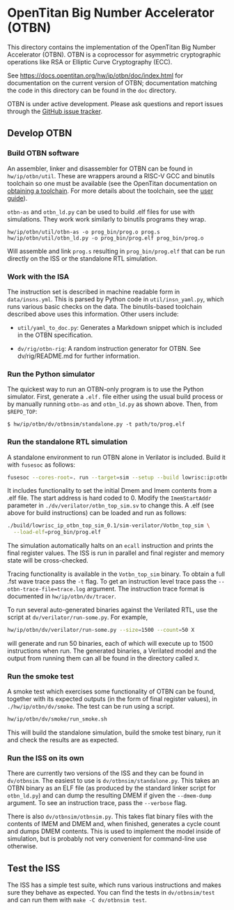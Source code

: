 # OpenTitan Big Number Accelerator (OTBN)

This directory contains the implementation of the OpenTitan Big Number
Accelerator (OTBN). OTBN is a coprocessor for asymmetric cryptographic
operations like RSA or Elliptic Curve Cryptography (ECC).

See https://docs.opentitan.org/hw/ip/otbn/doc/index.html for documentation on
the current version of OTBN; documentation matching the code in this directory
can be found in the `doc` directory.

OTBN is under active development. Please ask questions and report issues
through the [GitHub issue tracker](https://github.com/lowRISC/opentitan/issues).

## Develop OTBN

### Build OTBN software

An assembler, linker and disassembler for OTBN can be found in
`hw/ip/otbn/util`. These are wrappers around a RISC-V GCC and binutils toolchain
so one must be available (see the OpenTitan documentation on [obtaining a
toolchain](https://docs.opentitan.org/doc/ug/install_instructions/#software-development).
For more details about the toolchain, see the [user
guide](https://docs.opentitan.org/doc/ug/otbn_sw)).

`otbn-as` and `otbn_ld.py` can be used to build .elf files for use with
simulations. They work work similarly to binutils programs they wrap.

```
hw/ip/otbn/util/otbn-as -o prog_bin/prog.o prog.s
hw/ip/otbn/util/otbn_ld.py -o prog_bin/prog.elf prog_bin/prog.o
```

Will assemble and link `prog.s` resulting in `prog_bin/prog.elf` that can be run
directly on the ISS or the standalone RTL simulation.

### Work with the ISA

The instruction set is described in machine readable form in
`data/insns.yml`. This is parsed by Python code in
`util/insn_yaml.py`, which runs various basic checks on the data. The
binutils-based toolchain described above uses this information. Other
users include:

  - `util/yaml_to_doc.py`: Generates a Markdown snippet which is included in
    the OTBN specification.

  - `dv/rig/otbn-rig`: A random instruction generator for OTBN. See
    dv/rig/README.md for further information.

### Run the Python simulator
The quickest way to run an OTBN-only program is to use the Python simulator.
First, generate a `.elf.` file either using the usual build process or by
manually running `otbn-as` and `otbn_ld.py` as shown above. Then, from `$REPO_TOP`:
```console
$ hw/ip/otbn/dv/otbnsim/standalone.py -t path/to/prog.elf
```

### Run the standalone RTL simulation
A standalone environment to run OTBN alone in Verilator is included. Build it
with `fusesoc` as follows:

```sh
fusesoc --cores-root=. run --target=sim --setup --build lowrisc:ip:otbn_top_sim
```

It includes functionality to set the initial Dmem and Imem contents from a .elf
file. The start address is hard coded to 0. Modify the `ImemStartAddr` parameter
in `./dv/verilator/otbn_top_sim.sv` to change this. A .elf (see above for build
instructions) can be loaded and run as follows:

```sh
./build/lowrisc_ip_otbn_top_sim_0.1/sim-verilator/Votbn_top_sim \
  --load-elf=prog_bin/prog.elf
```

The simulation automatically halts on an `ecall` instruction and prints the
final register values. The ISS is run in parallel and final register and memory
state will be cross-checked.

Tracing functionality is available in the `Votbn_top_sim` binary. To obtain a
full .fst wave trace pass the `-t` flag. To get an instruction level trace pass
the `--otbn-trace-file=trace.log` argument. The instruction trace format is
documented in `hw/ip/otbn/dv/tracer`.

To run several auto-generated binaries against the Verilated RTL, use
the script at `dv/verilator/run-some.py`. For example,

```sh
hw/ip/otbn/dv/verilator/run-some.py --size=1500 --count=50 X
```

will generate and run 50 binaries, each of which will execute up to
1500 instructions when run. The generated binaries, a Verilated model
and the output from running them can all be found in the directory
called `X`.

### Run the smoke test

A smoke test which exercises some functionality of OTBN can be found, together
with its expected outputs (in the form of final register values), in
`./hw/ip/otbn/dv/smoke`. The test can be run using a script.

```sh
hw/ip/otbn/dv/smoke/run_smoke.sh
```

This will build the standalone simulation, build the smoke test binary, run it
and check the results are as expected.

### Run the ISS on its own

There are currently two versions of the ISS and they can be found in
`dv/otbnsim`. The easiest to use is `dv/otbnsim/standalone.py`. This
takes an OTBN binary as an ELF file (as produced by the standard
linker script for `otbn_ld.py`) and can dump the resulting DMEM if given
the `--dmem-dump` argument. To see an instruction trace, pass the
`--verbose` flag.

There is also `dv/otbnsim/otbnsim.py`. This takes flat binary files
with the contents of IMEM and DMEM and, when finished, generates a
cycle count and dumps DMEM contents. This is used to implement the
model inside of simulation, but is probably not very convenient for
command-line use otherwise.

## Test the ISS

The ISS has a simple test suite, which runs various instructions and
makes sure they behave as expected. You can find the tests in
`dv/otbnsim/test` and can run them with `make -C dv/otbnsim test`.

